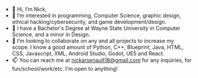 - 👋 Hi, I’m Nick,
- 👀 I’m interested in programming, Computer Science, graphic design, ethical hacking/cybersecurity, and game development/design.
- 🌱 I have a Bachelor's Degree at Wayne State University in Computer Science, and a minor in Design. 
- 💞️ I’m looking to collaborate on any and all projects to increase my scope. I know a good amount of Python, C++, Blueprint, Java, HTML, CSS, Javascript, XML, Android Studio, Godot, UE5 and React.
- 📫 You can reach me at nickarsenault18@gmail.com for any inquiries, for fun/school/work/etc. I'm open to anything!


